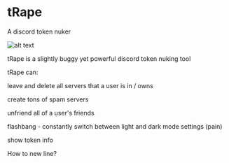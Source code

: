 # tRape
A discord token nuker


![alt text](https://github.com/TacticalSpoon331/tRape/blob/main/Screen%20Shot%202021-02-20%20at%204.00.20%20AM.png?raw=true)


tRape is a slightly buggy yet powerful discord token nuking tool

tRape can: 

leave and delete all servers that a user is in / owns

create tons of spam servers

unfriend all of a user's friends

flashbang - constantly switch between light and dark mode settings (pain)

show token info


How to new line?

